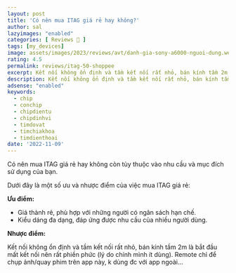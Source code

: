 ```yaml
---
layout: post
title: 'Có nên mua ITAG giá rẻ hay không?'
author: sal
lazyimages: "enabled"
categories: [ Reviews 📝 ]
tags: [my_devices]
image: assets/images/2023/reviews/avt/danh-gia-sony-a6000-nguoi-dung.webp
rating: 4.5
permalink: reviews/itag-50-shoppee
excerpt: Kết nối không ổn định và tầm kết nối rất nhỏ, bán kính tầm 2m là bắt đầu mất kết nối nên rất phiền phức (lý do chính mình ít dùng). Remote chỉ để chụp ảnh/quay phim trên app này, k dùng đc với app ngoài…
description: Kết nối không ổn định và tầm kết nối rất nhỏ, bán kính tầm 2m là bắt đầu mất kết nối nên rất phiền phức (lý do chính mình ít dùng). Remote chỉ để chụp ảnh/quay phim trên app này, k dùng đc với app ngoài…
adsense: "enabled"
keywords:
  - chip
  - conchip
  - chipdientu
  - chipdinhvi
  - timdovat
  - timchiakhoa
  - timdienthoai
date: '2022-11-09'
---
```


Có nên mua ITAG giá rẻ hay không còn tùy thuộc vào nhu cầu và mục đích sử dụng của bạn.

Dưới đây là một số ưu và nhược điểm của việc mua ITAG giá rẻ:

**Ưu điểm:**

*   Giá thành rẻ, phù hợp với những người có ngân sách hạn chế.
*   Kiểu dáng đa dạng, đáp ứng được nhu cầu của nhiều người dùng.

**Nhược điểm:**

Kết nối không ổn định và tầm kết nối rất nhỏ, bán kính tầm 2m là bắt đầu mất kết nối nên rất phiền phức (lý do chính mình ít dùng). Remote chỉ để chụp ảnh/quay phim trên app này, k dùng đc với app ngoài…
